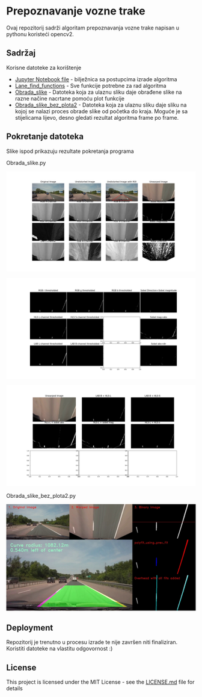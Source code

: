 # Prepoznavanje vozne trake

Ovaj repozitorij sadrži algoritam prepoznavanja vozne trake napisan u pythonu koristeći opencv2.

## Sadržaj 

Korisne datoteke za korištenje

* [Jupyter Notebook file](https://github.com/Domagoj-Spoljar/-Python-Algoritam-Prepozunavanje-vozne-trake/blob/master/Prepoznavanje_vozne_trake.ipynb) - bilježnica sa postupcima izrade algoritma
* [Lane_find_functions](https://github.com/Domagoj-Spoljar/-Python-Algoritam-Prepozunavanje-vozne-trake/blob/master/Lane_find_functions.py) - Sve funkcije potrebne za rad algoritma
* [Obrada_slike](https://github.com/Domagoj-Spoljar/-Python-Algoritam-Prepozunavanje-vozne-trake/blob/master/Obrada_slike.py) - Datoteka koja za ulaznu sliku daje obrađene slike na razne načine nacrtane pomoću plot funkcije
* [Obrada_slike_bez_plota2](https://github.com/Domagoj-Spoljar/-Python-Algoritam-Prepozunavanje-vozne-trake/blob/master/Obrada_slike_bez_plota2.py) - Datoteka koja za ulaznu sliku daje sliku na kojoj se nalazi proces obrade slike od početka do kraja. Moguće je sa stijelicama lijevo, desno gledati rezultat algoritma frame po frame.





## Pokretanje datoteka

Slike ispod prikazuju rezultate pokretanja programa

Obrada_slike.py

![alt text](https://github.com/Domagoj-Spoljar/-Python-Algoritam-Prepozunavanje-vozne-trake/blob/master/Output_images/Figure_1.png)

![alt text](https://github.com/Domagoj-Spoljar/-Python-Algoritam-Prepozunavanje-vozne-trake/blob/master/Output_images/Figure_2.png)

![alt text](https://github.com/Domagoj-Spoljar/-Python-Algoritam-Prepozunavanje-vozne-trake/blob/master/Output_images/Figure_3.png)

Obrada_slike_bez_plota2.py

![alt text](https://github.com/Domagoj-Spoljar/-Python-Algoritam-Prepozunavanje-vozne-trake/blob/master/Output_images/Output_frame202.jpg)


## Deployment

Repozitorij je trenutno u procesu izrade te nije završen niti finaliziran. Koristiti datoteke na vlastitu odgovornost :)


## License

This project is licensed under the MIT License - see the [LICENSE.md](LICENSE.md) file for details



